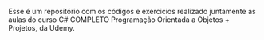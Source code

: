 Esse é um repositório com os códigos e exercicios realizado juntamente as aulas do curso C# COMPLETO Programação Orientada a Objetos + Projetos, da Udemy.
